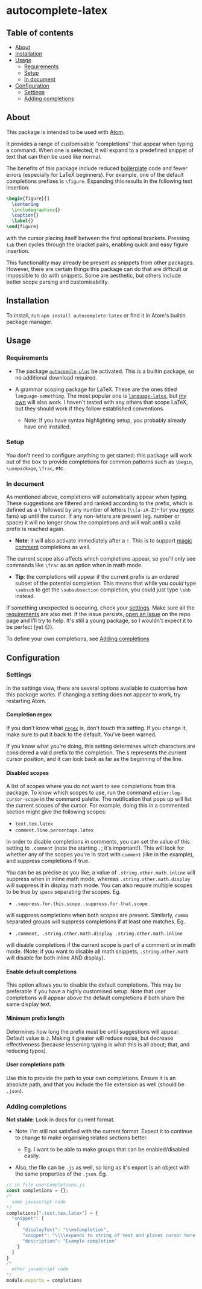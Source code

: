 # autocomplete-latex

## Table of contents

- [About](#about)
- [Installation](#installation)
- [Usage](#usage)
  - [Requirements](#requirements)
  - [Setup](#setup)
  - [In document](#in-document)
- [Configuration](#configuration)
  - [Settings](#settings)
  - [Adding completions](#adding-completions)

## About
This package is intended to be used with [Atom](https://atom.io).

It provides a range of customisable "completions" that appear when typing a command. When one is selected, it will expand to a predefined snippet of text that can then be used like normal.

The benefits of this package include reduced [boilerplate](https://en.wikipedia.org/wiki/Boilerplate_code) code and fewer errors (especially for LaTeX beginners). For example, one of the default completions prefixes is `\figure`. Expanding this results in the following text insertion:
```latex
\begin{figure}[]
  \centering
  \includegraphics{}
  \caption{}
  \label{}
\end{figure}
```
with the cursor placing itself between the first optional brackets. Pressing `tab` then cycles through the bracket pairs, enabling quick and easy figure insertion.

This functionality may already be present as snippets from other packages. However, there are certain things this package can do that are difficult or impossible to do with snippets. Some are aesthetic, but others include better scope parsing and customisability.

## Installation
To install, run `apm install autocomplete-latex` or find it in Atom's builtin package manager.

## Usage
### Requirements

- The package [`autocomple-plus`](https://atom.io/packages/autocomplete-plus) be activated. This is a builtin package, so no additional download required.

- A grammar scoping package for LaTeX. These are the ones titled `language-something`. The most popular one is [`language-latex`](https://atom.io/packages/language-latex), but [my own](https://atom.io/packages/language-latex2e) will also work. I haven't tested with any others that scope LaTeX, but they should work if they follow established conventions.
  - Note: If you have syntax highlighting setup, you probably already have one installed.

### Setup
You don't need to configure anything to get started; this package will work out of the box to provide completions for common patterns such as `\begin`, `\usepackage`, `\frac`, etc.

### In document
As mentioned above, completions will automatically appear when typing. These suggestions are filtered and ranked according to the prefix, which is defined as a `\` followed by any number of letters (`\\[a-zA-Z]*` for you [regex](https://www.marksanborn.net/howto/learning-regular-expressions-for-beginners-the-basics/) fans) up until the cursor. If any non-letters are present (eg. number or space) it will no longer show the completions and will wait until a vaild prefix is reached again.

  - **Note**: it will also activate immediately after a `!`. This is to support [magic comment](https://tex.stackexchange.com/questions/78101/when-and-why-should-i-use-tex-ts-program-and-tex-encoding) completions as well.

The current scope also affects which completions appear, so you'll only see commands like `\frac` as an option when in math mode.

 - **Tip**: the completions will appear if the current prefix is an ordered subset of the potential completion. This means that while you _could_ type `\subsub` to get the `\subsubsection` completion, you could just type `\sbb` instead.

If something unexpected is occuring, check your [settings](#settings). Make sure all the [requirements](#requirements) are also met. If the issue persists, [open an issue](https://github.com/Aerijo/autocomplete-latex/issues) on the repo page and I'll try to help. It's still a young package, so I wouldn't expect it to be perfect (yet :wink:).

To define your own completions, see [Adding completions](#adding-completions)

## Configuration
### Settings
In the settings view, there are several options available to customise how this package works. If changing a setting does not appear to work, try restarting Atom.

#### Completion regex
If you don't know what [`regex`](https://www.marksanborn.net/howto/learning-regular-expressions-for-beginners-the-basics/) is, don't touch this setting. If you change it, make sure to put it back to the default. You've been warned.

If you know what you're doing, this setting determines which characters are considered a valid prefix to the completion. The `$` represents the current cursor position, and it can look back as far as the beginning of the line.

#### Disabled scopes
A list of scopes where you do not want to see completions from this package. To know which scopes to use, run the command `editor:log-cursor-scope` in the command palette. The notification that pops up will list the current scopes of the cursor. For example, doing this in a commented section might give the following scopes:
- `text.tex.latex`
- `comment.line.percentage.latex`

In order to disable completions in comments, you can set the value of this setting to `.comment` (note the starting `.`; it's important!). This will look for whether any of the scopes you're in start with `comment` (like in the example), and suppress completions if true.

You can be as precise as you like; a value of `.string.other.math.inline` will suppress when in inline math mode, whereas `.string.other.math.display` will suppress it in display math mode. You can also require multiple scopes to be true by `space` separating the scopes. Eg.
- `.suppress.for.this.scope .suppress.for.that.scope`

will suppress completions when both scopes are present. Similarly, `comma` separated groups will suppress completions if at least one matches. Eg.
- `.comment, .string.other.math.display .string.other.math.inline`

will disable completions if the current scope is part of a comment or in math mode. (Note: if you want to disable all math snippets, `.string.other.math` will disable for both inline AND display).

#### Enable default completions
This option allows you to disable the default completions. This may be preferable if you have a highly customised setup. Note that user completions will appear above the default completions if both share the same display text.

#### Minimum prefix length
Determines how long the prefix must be until suggestions will appear. Default value is `2`. Making it greater will reduce noise, but decrease effectiveness (because lessening typing is what this is all about; that, and reducing typos).

#### User completions path
Use this to provide the path to your own completions. Ensure it is an absolute path, and that you include the file extension as well (should be `.json`).


### Adding completions
**Not stable**: Look in docs for current format.
- Note: I'm still not satisfied with the current format. Expect it to continue to change to make organising related sections better.
  - Eg. I want to be able to make groups that can be enabled/disabled easily.

- Also, the file can be `.js` as well, so long as it's export is an object with the same properties of the `.json`. Eg.

```js
// in file userCompletions.js
const completions = {};
/*
  some javascript code
*/
completions[".text.tex.latex"] = {
  "snippet": [
    {
      "displayText": "\\myCompletion",
      "snippet": "\\\\expands to string of text and places cursor here -> $1 <-",
      "description": "Example completion"
    }
  ]
}
/*
  other javascript code
*/
module.exports = completions
```
